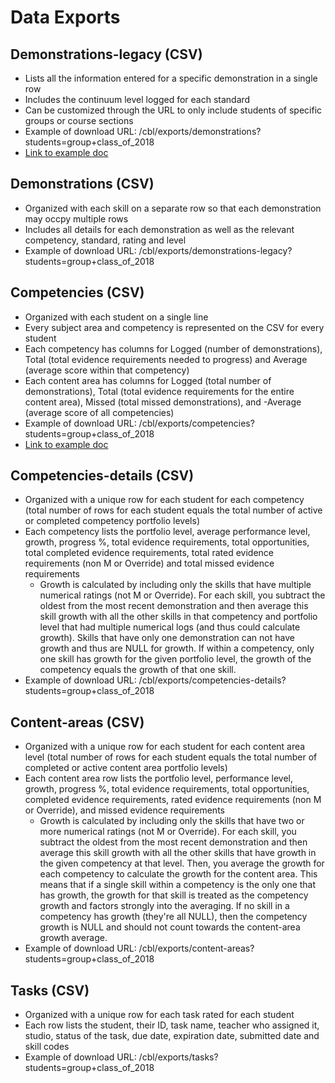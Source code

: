 # Data Exports

## Demonstrations-legacy \(CSV\)

* Lists all the information entered for a specific demonstration in a single row
* Includes the continuum level logged for each standard
* Can be customized through the URL to only include students of specific groups or course sections
* Example of download URL: /cbl/exports/demonstrations?students=group+class\_of\_2018
* [Link to example doc](https://docs.google.com/spreadsheets/d/18F9aDXH7bgMUG_p7265aY0JoI_TDJ-tcSf4oLNWFV-Y/edit#gid=0)

## Demonstrations \(CSV\)

* Organized with each skill on a separate row so that each demonstration may occpy multiple rows
* Includes all details for each demonstration as well as the relevant competency, standard, rating and level
* Example of download URL: /cbl/exports/demonstrations-legacy?students=group+class\_of\_2018

## Competencies \(CSV\)

* Organized with each student on a single line
* Every subject area and competency is represented on the CSV for every student
* Each competency has columns for Logged \(number of demonstrations\), Total \(total evidence requirements needed to progress\) and Average \(average score within that competency\)
* Each content area has columns for Logged \(total number of demonstrations\), Total \(total evidence requirements for the entire content area\), Missed \(total missed demonstrations\), and -Average \(average score of all competencies\)
* Example of download URL: /cbl/exports/competencies?students=group+class\_of\_2018
* [Link to example doc](https://docs.google.com/spreadsheets/d/1JugtlX931tKcOhmir31J_GqeLy-4J2y3gIJyu4aKMdI/edit#gid=0)

## Competencies-details \(CSV\)

* Organized with a unique row for each student for each competency \(total number of rows for each student equals the total number of active or completed competency portfolio levels\)
* Each competency lists the portfolio level, average performance level, growth, progress %, total evidence requirements, total opportunities, total completed evidence requirements, total rated evidence requirements \(non M or Override\) and total missed evidence requirements
  * Growth is calculated by including only the skills that have multiple numerical ratings \(not M or Override\). For each skill, you subtract the oldest from the most recent demonstration and then average this skill growth with all the other skills in that competency and portfolio level that had multiple numerical logs \(and thus could calculate growth\). Skills that have only one demonstration can not have growth and thus are NULL for growth. If within a competency, only one skill has growth for the given portfolio level, the growth of the competency equals the growth of that one skill.
* Example of download URL: /cbl/exports/competencies-details?students=group+class\_of\_2018

## Content-areas \(CSV\)

* Organized with a unique row for each student for each content area level \(total number of rows for each student equals the total number of completed or active content area portfolio levels\)
* Each content area row lists the portfolio level, performance level, growth, progress %, total evidence requirements, total opportunities, completed evidence requirements, rated evidence requirements \(non M or Override\), and missed evidence requirements
  * Growth is calculated by including only the skills that have two or more numerical ratings \(not M or Override\). For each skill, you subtract the oldest from the most recent demonstration and then average this skill growth with all the other skills that have growth in the given competency at that level. Then, you average the growth for each competency to calculate the growth for the content area. This means that if a single skill within a competency is the only one that has growth, the growth for that skill is treated as the competency growth and factors strongly into the averaging. If no skill in a competency has growth \(they're all NULL\), then the competency growth is NULL and should not count towards the content-area growth average.
* Example of download URL: /cbl/exports/content-areas?students=group+class\_of\_2018

## Tasks \(CSV\)

* Organized with a unique row for each task rated for each student
* Each row lists the student, their ID, task name, teacher who assigned it, studio, status of the task, due date, expiration date, submitted date and skill codes
* Example of download URL: /cbl/exports/tasks?students=group+class\_of\_2018
